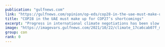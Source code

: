 ```yaml
---
publication: "gulfnews.com"
link: "https://gulfnews.com/opinion/op-eds/cop28-in-the-uae-must-make-up-for-cop27s-shortcomings-1.92148410"
title: "COP28 in the UAE must make up for COP27’s shortcomings"
excerpt: "Progress in international climate negotiations has been slow. This needs to change now"
image: "https://imagevars.gulfnews.com/2021/10/22/climate_17ca6cab07f_medium.jpg"
group: con
rank: 0
---
```


